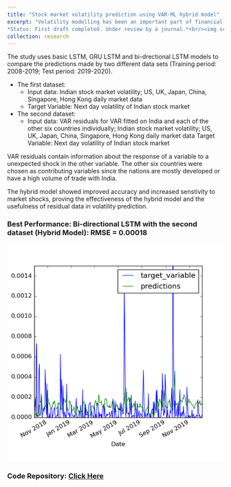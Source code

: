 ```yaml
---
title: "Stock market volatility prediction using VAR-ML hybrid model"
excerpt: "Volatility modelling has been an important part of financial modelling for a significant amount of time. Over the years GRACH model has been the go-to model for most analysts, since its explainable and robust. However, with the advent of machine learning, the accuracy of financial models has improved significantly. GARCH model usus the residual data from VAR or VECM models to capture information aboutunexpected shocks in the market. The aim of this study is to study the next-day prediction accuracy of RNNs, when the input data is the market volatiliity, as compared to, when VAR residual data is used additionally with market volatility. <br>
*Status: First draft completed. Under review by a journal.*<br/><img src='/images/data_pre.png'>"
collection: research
---
```


The study uses basic LSTM, GRU LSTM and bi-drectional LSTM models to compare the predictions made by two different data sets (Training period: 2008-2019; Test period: 2019-2020).
* The first dataset:
  * Input data: Indian stock market volatility; US, UK, Japan, China, Singapore, Hong Kong daily market data
  * Target Variable: Next day volatility of Indian stock market
* The second dataset:
  * Input data: VAR residuals for VAR fitted on India and each of the other six countries individually; Indian stock market volatility; US, UK, Japan, China, Singapore, Hong Kong daily market data
  Target Variable: Next day volatility of Indian stock market

VAR residuals contain information about the response of a variable to a unexpected shock in the other variable. The other six countries were chosen as contributing variables since the nations are mostly developed or have a high volume of trade with India.

The hybrid model showed improved accuracy and increased senstivity to market shocks, proving the effectiveness of the hybrid model and the usefulness of residual data in volatility prediction.

### Best Performance: Bi-directional LSTM with the second dataset (Hybrid Model): RMSE = 0.00018
![Best Performance: Bi-directional LSTM with the second dataset (Hybrid Model)](/images/bilstm.png)

### Code Repository: [Click Here](https://github.com/sam14032000/volatility_prediction_study)
